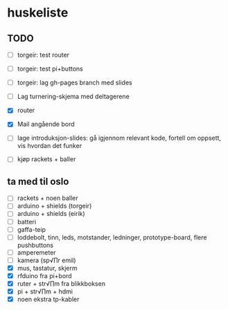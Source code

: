 # huskeliste

## TODO

- [ ] torgeir: test router
- [ ] torgeir: test pi+buttons
- [ ] torgeir: lag gh-pages branch med slides
- [ ] Lag turnering-skjema med deltagerene
- [x] router
- [x] Mail angående bord

- [ ] lage introduksjon-slides: gå igjennom relevant kode, fortell om oppsett, vis hvordan det funker
- [ ] kjøp rackets + baller

## ta med til oslo

- [ ] rackets + noen baller
- [ ] arduino + shields (torgeir)
- [ ] arduino + shields (eirik)
- [ ] batteri
- [ ] gaffa-teip
- [ ] loddebolt, tinn, leds, motstander, ledninger, prototype-board, flere pushbuttons
- [ ] amperemeter
- [ ] kamera (sp√∏r emil)
- [x] mus, tastatur, skjerm
- [x] rfduino fra pi+bord
- [x] ruter + str√∏m fra blikkboksen
- [x] pi + str√∏m + hdmi
- [x] noen ekstra tp-kabler
